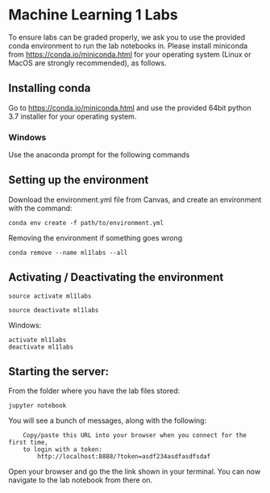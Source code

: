 
# Machine Learning 1 Labs

To ensure labs can be graded properly, we ask you to use the provided conda environment to run the lab notebooks in. Please install miniconda from https://conda.io/miniconda.html for your operating system (Linux or MacOS are strongly recommended), as follows.    

## Installing conda
Go to https://conda.io/miniconda.html and use the provided 64bit python 3.7 installer for your operating system.
    
### Windows
Use the anaconda prompt for the following commands

## Setting up the environment
Download the environment.yml file from Canvas, and create an environment with the command:
```
conda env create -f path/to/environment.yml
```

Removing the environment if something goes wrong
```
conda remove --name ml1labs --all
```
## Activating / Deactivating the environment
```
source activate ml1labs

source deactivate ml1labs
```
Windows:
```
activate ml1labs
deactivate ml1labs
```

## Starting the server:
From the folder where you have the lab files stored:
```
jupyter notebook
```
You will see a bunch of messages, along with the following:
```
    Copy/paste this URL into your browser when you connect for the first time,
    to login with a token:
        http://localhost:8888/?token=asdf234asdfasdfsdaf
```
Open your browser and go the the link shown in your terminal. You can now navigate to the lab notebook from there on.
